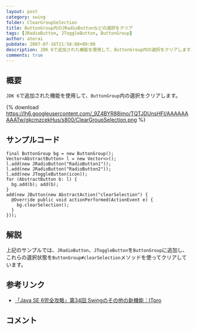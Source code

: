```yaml
---
layout: post
category: swing
folder: ClearGroupSelection
title: ButtonGroup内のJRadioButtonなどの選択をクリア
tags: [JRadioButton, JToggleButton, ButtonGroup]
author: aterai
pubdate: 2007-07-16T21:58:08+09:00
description: JDK 6で追加された機能を使用して、ButtonGroup内の選択をクリアします。
comments: true
---
```

## 概要
`JDK 6`で追加された機能を使用して、`ButtonGroup`内の選択をクリアします。

{% download https://lh6.googleusercontent.com/_9Z4BYR88imo/TQTJDUnsHFI/AAAAAAAAATw/gkcmzcekHus/s800/ClearGroupSelection.png %}

## サンプルコード
<pre class="prettyprint"><code>final ButtonGroup bg = new ButtonGroup();
Vector&lt;AbstractButton&gt; l = new Vector&lt;&gt;();
l.add(new JRadioButton("RadioButton1"));
l.add(new JRadioButton("RadioButton2"));
l.add(new JToggleButton(icon));
for (AbstractButton b: l) {
  bg.add(b); add(b);
}
add(new JButton(new AbstractAction("clearSelection") {
  @Override public void actionPerformed(ActionEvent e) {
    bg.clearSelection();
  }
}));
</code></pre>

## 解説
上記のサンプルでは、`JRadioButton`、`JToggleButton`を`ButtonGroup`に追加し、これらの選択状態を`ButtonGroup#clearSelection`メソッドを使ってクリアしています。

## 参考リンク
- [「Java SE 6完全攻略」第34回 Swingのその他の新機能：ITpro](http://itpro.nikkeibp.co.jp/article/COLUMN/20070622/275590/)

<!-- dummy comment line for breaking list -->

## コメント
